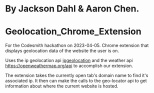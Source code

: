 # By Jackson Dahl & Aaron Chen.
# Geolocation_Chrome_Extension
For the Codesmith hackathon on 2023-04-05. Chrome extension that displays geolocation data of the website the user is on.

Uses the ip geolocation api [ipgeolocation](https://app.ipgeolocation.io/) and the weather api https://openweathermap.org/api to accomplish our extension.

The extension takes the currently open tab's domain name to find it's associated ip. It then can make the calls to the geo-locator api to get information about where the current website is hosted. 

